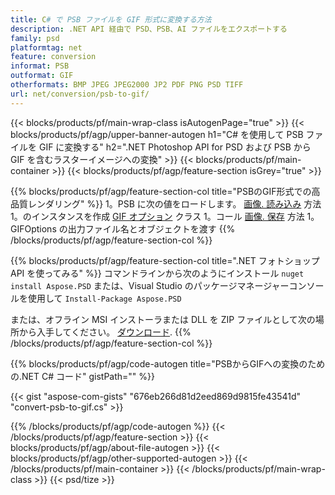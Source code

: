 ```yaml
---
title: C# で PSB ファイルを GIF 形式に変換する方法
description: .NET API 経由で PSD、PSB、AI ファイルをエクスポートする
family: psd
platformtag: net
feature: conversion
informat: PSB
outformat: GIF
otherformats: BMP JPEG JPEG2000 JP2 PDF PNG PSD TIFF
url: net/conversion/psb-to-gif/
---
```


{{< blocks/products/pf/main-wrap-class isAutogenPage="true" >}}
{{< blocks/products/pf/agp/upper-banner-autogen h1="C# を使用して PSB ファイルを GIF に変換する" h2=".NET Photoshop API for PSD および PSB から GIF を含むラスターイメージへの変換" >}}
{{< blocks/products/pf/main-container >}}
{{< blocks/products/pf/agp/feature-section isGrey="true" >}}

{{% blocks/products/pf/agp/feature-section-col title="PSBのGIF形式での高品質レンダリング" %}}
1。PSB に次の値をロードします。 [画像. 読み込み](https://apireference.aspose.com/psd/net/aspose.psd/image/methods/load/index) 方法
1。のインスタンスを作成 [GIF オプション](https://apireference.aspose.com/psd/net/aspose.psd.imageoptions/gifoptions) クラス
1。コール [画像. 保存](https://apireference.aspose.com/psd/net/aspose.psd/image/methods/save/index) 方法
1。GIFOptions の出力ファイル名とオブジェクトを渡す
{{% /blocks/products/pf/agp/feature-section-col %}}

{{% blocks/products/pf/agp/feature-section-col title=".NET フォトショップ API を使ってみる" %}}
コマンドラインから次のようにインストール ```nuget install Aspose.PSD``` または、Visual Studio のパッケージマネージャーコンソールを使用して ```Install-Package Aspose.PSD```

または、オフライン MSI インストーラまたは DLL を ZIP ファイルとして次の場所から入手してください。 [ダウンロード](https://releases.aspose.com/psd/net).
{{% /blocks/products/pf/agp/feature-section-col %}}

{{% blocks/products/pf/agp/code-autogen title="PSBからGIFへの変換のための.NET C# コード" gistPath="" %}}

{{< gist "aspose-com-gists" "676eb266d81d2eed869d9815fe43541d" "convert-psb-to-gif.cs" >}}

{{% /blocks/products/pf/agp/code-autogen %}}
{{< /blocks/products/pf/agp/feature-section >}}
{{< blocks/products/pf/agp/about-file-autogen >}}
{{< blocks/products/pf/agp/other-supported-autogen >}}
{{< /blocks/products/pf/main-container >}}
{{< /blocks/products/pf/main-wrap-class >}}
{{< psd/tize >}}
